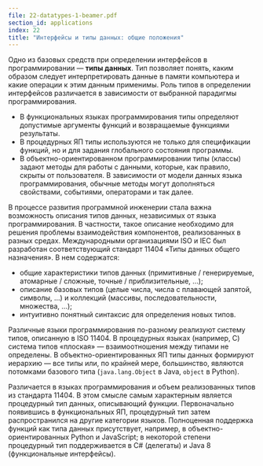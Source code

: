 ```yaml
---
file: 22-datatypes-1-beamer.pdf
section_id: applications
index: 22
title: "Интерфейсы и типы данных: общие положения"
---
```


Одно из базовых средств при определении интерфейсов в программировании —
**типы данных**. Тип позволяет понять, каким образом следует интерпретировать данные
в памяти компьютера и какие операции к этим данным применимы. Роль типов в определении
интерфейсов различается в зависимости от выбранной парадигмы программирования.

* В функциональных языках программирования типы определяют допустимые аргументы
  функций и возвращаемые функциями результаты.
* В процедурных ЯП типы используются не только для спецификации функций,
  но и для задания глобального состояния программы.
* В объектно-ориентированном программировании типы (классы) задают методы для работы
  с данными, которые, как правило, скрыты от пользователя. В зависимости
  от модели данных языка программирования, обычные методы могут дополняться свойствами,
  событиями, операторами и так далее.

В процессе развития программной инженерии стала важна возможность описания
типов данных, независимых от языка программирования. В частности, такое описание
необходимо для решения проблемы взаимодействия компонентов, реализованных
в разных средах. Международными организациями ISO и IEC был разработан
соответствующий стандарт 11404 «Типы данных общего назначения». В нем содержатся:

* общие характеристики типов данных (примитивные / генерируемые, атомарные / сложные,
  точные / приблизительные, …);
* описание базовых типов (целые числа, числа с плавающей запятой, символы, …)
  и коллекций (массивы, последовательности, множества, …);
* интуитивно понятный синтаксис для определения новых типов.

Различные языки программирования по-разному реализуют систему типов,
описанную в ISO 11404. В процедурных языках (например, C) система типов
«плоская» — взаимоотношения между типами не определены.
В объектно-ориентированных ЯП типы данных формируют иерархию — все типы или,
по крайней мере, большинство, являются потомками базового типа (`java.lang.Object`
в Java, `object` в Python).

Различается в языках программирования и объем реализованных типов из стандарта 11404.
В этом смысле самым характерным является процедурный тип данных, описывающий функции.
Первоначально появившись в функциональных ЯП, процедурный тип затем распространился
на другие категории языков. Полноценная поддержка функций как типа данных присутствует,
например, в объектно-ориентированных Python и JavaScript; в некоторой степени
процедурный тип поддерживается в C# (делегаты) и Java 8 (функциональные интерфейсы).
